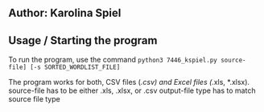 ## Author: Karolina Spiel

## Usage / Starting the program

To run the program, use the command ```python3 7446_kspiel.py source-file] [-s SORTED_WORDLIST_FILE]```

The program works for both, CSV files (*.csv) and Excel files (*.xls, *.xlsx).
source-file has to be either .xls, .xlsx, or .csv
output-file type has to match source file type
